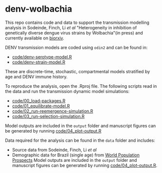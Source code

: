 # denv-wolbachia
This repo contains code and data to support the transmission modelling analysis in Sodeinde, Finch, Li _et al_ "Heterogeneity in inhibition of genetically diverse dengue virus strains by Wolbachia"(in press) and currently available on [biorxiv](https://www.biorxiv.org/content/10.1101/2025.09.18.677129v1).

DENV transmission models are coded using `odin2` and can be found in:
- [code/denv-serotype-model.R](https://github.com/EmilieFinch/denv-wolbachia/blob/main/code/denv-serotype-model.R)
- [code/denv-strain-model.R](https://github.com/EmilieFinch/denv-wolbachia/blob/main/code/denv-strain-model.R)

These are discrete-time, stochastic, compartmental models stratified by age and DENV immune history.

To reproduce the analysis, open the .Rproj file. The following scripts read in the data and run the transmission dynamic model simulations:
- [code/00_load-packages.R](https://github.com/EmilieFinch/denv-wolbachia/blob/main/code/00_load-packages.R)
- [code/01_equilibrate-model.R](https://github.com/EmilieFinch/denv-wolbachia/blob/main/code/01_equilibrate-model.R)
- [code/02_run-reemergence-simulation.R](https://github.com/EmilieFinch/denv-wolbachia/blob/main/code/02_run-reemergence-simulation.R)
- [code/03_run-selection-simulation.R](https://github.com/EmilieFinch/denv-wolbachia/blob/main/code/03_run-selection-simulation.R)

Model outputs are included in the `output` folder and manuscript figures can be generated by running [code/04_plot-output.R](https://github.com/EmilieFinch/denv-wolbachia/blob/main/code/04_plot-output.R)

Data required for the analysis can be found in the `data` folder and includes:
- Source data from Sodeinde, Finch, Li _et al_
- Demographic data for Brazil (single age) from [World Population Prospects](https://population.un.org/wpp/)
Model outputs are included in the `output` folder and manuscript figures can be generated by running [code/04_plot-output.R](https://github.com/EmilieFinch/denv-wolbachia/blob/main/code/04_plot-output.R).

